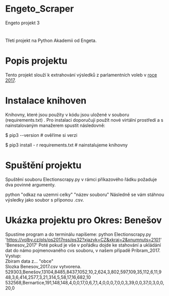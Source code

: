 # Engeto_Scraper

Engeto projekt 3
#
Třetí projekt na Python Akademii od Engeta.
#
# Popis projektu
Tento projekt slouží k extrahování výsledků z parlamentních voleb v [roce 2017](https://volby.cz/pls/ps2017nss/ps3?xjazyk=CZ).


#
# Instalace knihoven
Knihovny, které jsou použity v kódu jsou uložené v souboru (requirements.txt) . Pro instalaci doporučuji použít nové virtální prostředí a s nainstalovaným manažerem spustit následovně:

$ pip3 --version # ověříme si verzi

$ pip3 install - r requirements.txt # nainstalujeme knihovny

# Spuštění projektu
Spuštění souboru Electionscrapy.py v rámci příkazového řádku požaduje dva povinné argumenty.

python "odkaz na uzemni celky" "název souboru"
Následně se vám stáhnou výsledky jako soubor s příponou .csv.

# Ukázka projektu pro Okres: Benešov
Spustíme program a do terminálu napíšeme: python Electionscrapy.py 'https://volby.cz/pls/ps2017nss/ps32?xjazyk=CZ&xkraj=2&xnumnuts=2101' 'Benesov_2017'
Poté pokud je vše v pořádku dojde ke stahování a ukládání dat do námo pojmenovaného cvs souboru, v našem případě Pribram_2017.
Vystup:     
Zbiram data z... "obce"    
Slozka Benesov_2017.csv vytvorena.
529303,Benešov,13104,8485,8437,1052,10,2,624,3,802,597,109,35,112,6,11,948,3,6,414,2577,3,21,314,5,58,17,16,682,10
532568,Bernartice,191,148,148,4,0,0,17,0,6,7,1,4,0,0,0,7,0,0,3,39,0,0,37,0,3,0,0,20,0







































